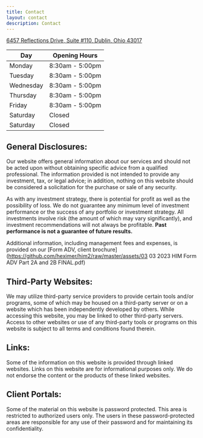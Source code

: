 ```yaml
---
title: Contact
layout: contact
description: Contact
---
```


[6457 Reflections Drive, Suite #110, Dublin, Ohio 43017](https://goo.gl/maps/Zap39DhuXKaU2Lfd6)  

| Day       | Opening Hours   |
| --------- | --------------- |
| Monday    | 8:30am - 5:00pm |
| Tuesday   | 8:30am - 5:00pm |
| Wednesday | 8:30am - 5:00pm |
| Thursday  | 8:30am - 5:00pm |
| Friday    | 8:30am - 5:00pm |
| Saturday  | Closed          |
| Saturday  | Closed          |

## General Disclosures:  
Our website offers general information about our services and should not be acted upon without obtaining specific advice from a qualified professional. The information provided is not intended to provide any investment, tax, or legal advice; in addition, nothing on this website should be considered a solicitation for the purchase or sale of any security.  

As with any investment strategy, there is potential for profit as well as the possibility of loss. We do not guarantee any minimum level of investment performance or the success of any portfolio or investment strategy. All investments involve risk (the amount of which may vary significantly), and investment recommendations will not always be profitable. **Past performance is not a guarantee of future results.**  

Additional information, including management fees and expenses, is provided on our [Form ADV, client brochure](https://github.com/heximer/him2/raw/master/assets/03 03 2023 HIM Form ADV Part 2A and 2B FINAL.pdf)

## Third-Party Websites:
We may utilize third-party service providers to provide certain tools and/or programs, some of which may be housed on a third-party server or on a website which has been independently developed by others. While accessing this website, you may be linked to other third-party servers. Access to other websites or use of any third-party tools or programs on this website is subject to all terms and conditions found therein.

## Links:  
Some of the information on this website is provided through linked websites. Links on this website are for informational purposes only. We do not endorse the content or the products of these linked websites.  

## Client Portals:  
Some of the material on this website is password protected. This area is restricted to authorized users only. The users in these password-protected areas are responsible for any use of their password and for maintaining its confidentiality.  
